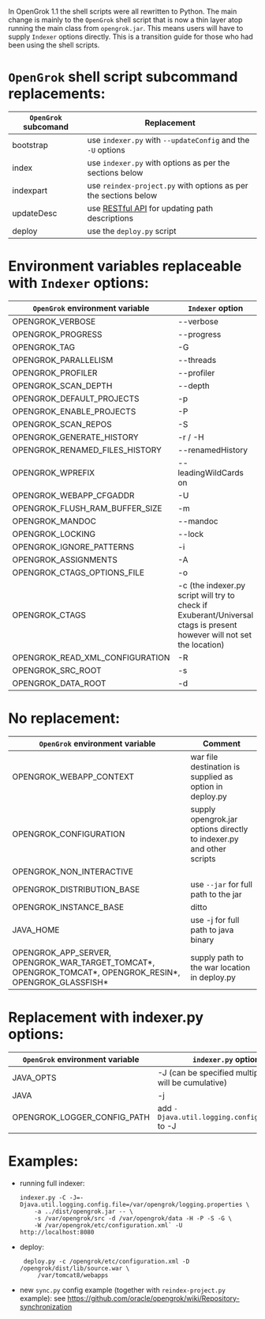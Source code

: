In OpenGrok 1.1 the shell scripts were all rewritten to Python. The main change is mainly to the `OpenGrok` shell script that is now a thin layer atop running the main class from `opengrok.jar`. This means users will have to supply `Indexer` options directly. This is a transition guide for those who had been using the shell scripts.

# `OpenGrok` shell script subcommand replacements:

| `OpenGrok` subcomand | Replacement |
| ----- | ---- |
bootstrap | use `indexer.py` with `--updateConfig` and the `-U` options
index | use `indexer.py` with options as per the sections below
indexpart | use `reindex-project.py` with options as per the sections below
updateDesc | use [RESTful API](/OpenGrok/OpenGrok/wiki/Web-services#rest-api) for updating path descriptions
deploy | use the `deploy.py` script

# Environment variables replaceable with `Indexer` options:

| `OpenGrok` environment variable | `Indexer` option |
| ----- | ---- |
OPENGROK_VERBOSE | --verbose
OPENGROK_PROGRESS | --progress
OPENGROK_TAG | -G
OPENGROK_PARALLELISM | --threads
OPENGROK_PROFILER | --profiler
OPENGROK_SCAN_DEPTH | --depth
OPENGROK_DEFAULT_PROJECTS | -p
OPENGROK_ENABLE_PROJECTS | -P
OPENGROK_SCAN_REPOS | -S
OPENGROK_GENERATE_HISTORY | -r / -H
OPENGROK_RENAMED_FILES_HISTORY | --renamedHistory
OPENGROK_WPREFIX | --leadingWildCards on
OPENGROK_WEBAPP_CFGADDR | -U
OPENGROK_FLUSH_RAM_BUFFER_SIZE | -m
OPENGROK_MANDOC | --mandoc
OPENGROK_LOCKING | --lock
OPENGROK_IGNORE_PATTERNS | -i
OPENGROK_ASSIGNMENTS | -A
OPENGROK_CTAGS_OPTIONS_FILE | -o
OPENGROK_CTAGS | -c (the indexer.py script will try to check if Exuberant/Universal ctags is present however will not set the location)
OPENGROK_READ_XML_CONFIGURATION | -R
OPENGROK_SRC_ROOT | -s
OPENGROK_DATA_ROOT | -d

# No replacement:

| `OpenGrok` environment variable | Comment |
| ----- | ---- |
OPENGROK_WEBAPP_CONTEXT | war file destination is supplied as option in deploy.py
OPENGROK_CONFIGURATION | supply opengrok.jar options directly to indexer.py and other scripts
OPENGROK_NON_INTERACTIVE | 
OPENGROK_DISTRIBUTION_BASE | use `--jar` for full path to the jar
OPENGROK_INSTANCE_BASE | ditto
JAVA_HOME | use -j for full path to java binary
OPENGROK_APP_SERVER, OPENGROK_WAR_TARGET_TOMCAT*, OPENGROK_TOMCAT*, OPENGROK_RESIN*, OPENGROK_GLASSFISH* | supply path to the war location in deploy.py

# Replacement with indexer.py options:

| `OpenGrok` environment variable | `indexer.py` option |
| ----- | ---- |
JAVA_OPTS | -J (can be specified multiple times, will be cumulative)
JAVA | -j
OPENGROK_LOGGER_CONFIG_PATH | add `-Djava.util.logging.config.file=...` to -J

# Examples:

- running full indexer:
  ```
  indexer.py -C -J=-Djava.util.logging.config.file=/var/opengrok/logging.properties \
      -a ../dist/opengrok.jar -- \
      -s /var/opengrok/src -d /var/opengrok/data -H -P -S -G \
      -W /var/opengrok/etc/configuration.xml` -U http://localhost:8080
  ```
- deploy:
  ```
   deploy.py -c /opengrok/etc/configuration.xml -D /opengrok/dist/lib/source.war \
       /var/tomcat8/webapps
  ```
- new `sync.py` config example (together with `reindex-project.py` example): see https://github.com/oracle/opengrok/wiki/Repository-synchronization
